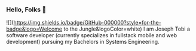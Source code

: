 ### Hello, Folks 👋

![](https://img.shields.io/badge/GitHub-000000?style=for-the-badge&logo=Welcome to the Jungle&logoColor=white) I am Joseph Tobi a software developer (currently specializes in fullstack mobile and web development) pursuing my Bachelors in Systems Engineering.


<!--
**Jtobyy/Jtobyy** is a ✨ _special_ ✨ repository because its `README.md` (this file) appears on your GitHub profile.

Here are some ideas to get you started:

- 🔭 I’m currently working on ...
- 🌱 I’m currently learning ...
- 👯 I’m looking to collaborate on ...
- 🤔 I’m looking for help with ...
- 💬 Ask me about ...
- 📫 How to reach me: ...
- 😄 Pronouns: ...
- ⚡ Fun fact: ...
-->
